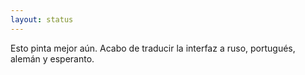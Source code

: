 ```yaml
---
layout: status
---
```

Esto pinta mejor aún. Acabo de traducir la interfaz a ruso, portugués, alemán y esperanto.
